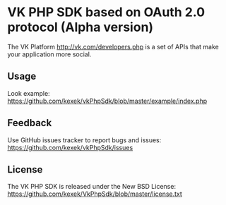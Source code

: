 VK PHP SDK based on OAuth 2.0 protocol (Alpha version)
=================

The VK Platform http://vk.com/developers.php is a set of APIs that make your
application more social.

Usage
-----

Look example:
https://github.com/kexek/vkPhpSdk/blob/master/example/index.php

Feedback
--------

Use GitHub issues tracker to report bugs and issues:
https://github.com/kexek/vkPhpSdk/issues

License
-------

The VK PHP SDK is released under the New BSD License:
https://github.com/kexek/VkPhpSdk/blob/master/license.txt